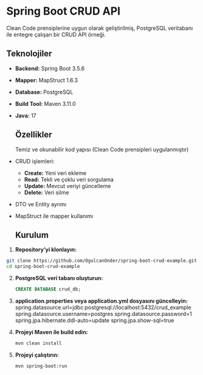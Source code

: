 # Spring Boot CRUD API

Clean Code prensiplerine uygun olarak geliştirilmiş, PostgreSQL veritabanı ile entegre çalışan bir CRUD API örneği.

## Teknolojiler

- **Backend:** Spring Boot 3.5.6
- **Mapper:** MapStruct 1.6.3
- **Database:** PostgreSQL
- **Build Tool:** Maven 3.11.0
- **Java:** 17

  ## Özellikler

  Temiz ve okunabilir kod yapısı (Clean Code prensipleri uygulanmıştır)
- CRUD işlemleri:
  - **Create:** Yeni veri ekleme
  - **Read:** Tekli ve çoklu veri sorgulama
  - **Update:** Mevcut veriyi güncelleme
  - **Delete:** Veri silme
- DTO ve Entity ayrımı
- MapStruct ile mapper kullanımı

  ## Kurulum
1. **Repository’yi klonlayın:** 
  ```bash
  git clone https://github.com/OgulcanOnder/spring-boot-crud-example.git
  cd spring-boot-crud-example
  ```
  
2. **PostgreSQL veri tabanı oluşturun:**
   ```sql
   CREATE DATABASE crud_db;
   ```

3. **application.properties veya application.yml dosyasını güncelleyin:**
   spring.datasource.url=jdbc:postgresql://localhost:5432/crud_example
   spring.datasource.username=postgres
   spring.datasource.password=1
   spring.jpa.hibernate.ddl-auto=update
   spring.jpa.show-sql=true

4. **Projeyi Maven ile build edin:**
   ```bash
   mvn clean install
   ```

5. **Projeyi çalıştırın:**
   ```bash
   mvn spring-boot:run
   ```
